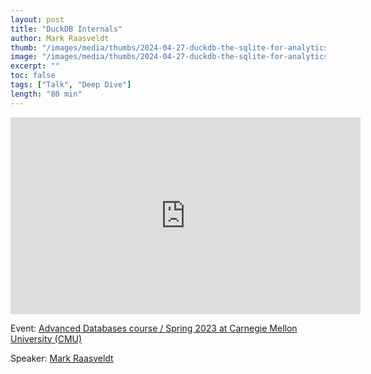 ```yaml
---
layout: post
title: "DuckDB Internals"
author: Mark Raasveldt
thumb: "/images/media/thumbs/2024-04-27-duckdb-the-sqlite-for-analytics.png"
image: "/images/media/thumbs/2024-04-27-duckdb-the-sqlite-for-analytics.png"
excerpt: ""
toc: false
tags: ["Talk", "Deep Dive"]
length: "80 min"
---
```


<div class="video-container">
<iframe width="560" height="315" src="https://www.youtube.com/embed/bZOvAKGkzpQ?si=yQroavKdHxbdN8Lv" title="YouTube video player" frameborder="0" allow="accelerometer; autoplay; clipboard-write; encrypted-media; gyroscope; picture-in-picture; web-share" referrerpolicy="strict-origin-when-cross-origin" allowfullscreen></iframe>
</div>

Event: [Advanced Databases course / Spring 2023 at Carnegie Mellon University (CMU)](https://15721.courses.cs.cmu.edu/spring2023/)

Speaker: [Mark Raasveldt](https://mytherin.github.io/)
